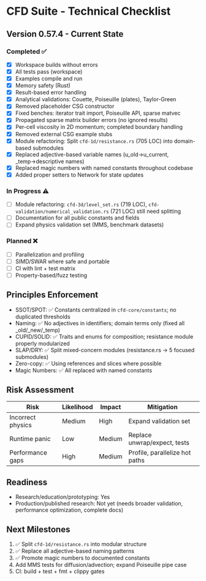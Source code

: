 # CFD Suite - Technical Checklist

## Version 0.57.4 - Current State

### Completed ✅
- [x] Workspace builds without errors
- [x] All tests pass (workspace)
- [x] Examples compile and run
- [x] Memory safety (Rust)
- [x] Result-based error handling
- [x] Analytical validations: Couette, Poiseuille (plates), Taylor-Green
- [x] Removed placeholder CSG constructor
- [x] Fixed benches: iterator trait import, Poiseuille API, sparse matvec
- [x] Propagated sparse matrix builder errors (no ignored results)
- [x] Per-cell viscosity in 2D momentum; completed boundary handling
- [x] Removed external CSG example stubs
- [x] Module refactoring: Split `cfd-1d/resistance.rs` (705 LOC) into domain-based submodules
- [x] Replaced adjective-based variable names (u_old→u_current, _temp→descriptive names)
- [x] Replaced magic numbers with named constants throughout codebase
- [x] Added proper setters to Network for state updates

### In Progress ⚠️
- [ ] Module refactoring: `cfd-3d/level_set.rs` (719 LOC), `cfd-validation/numerical_validation.rs` (721 LOC) still need splitting
- [ ] Documentation for all public constants and fields
- [ ] Expand physics validation set (MMS, benchmark datasets)

### Planned ❌
- [ ] Parallelization and profiling
- [ ] SIMD/SWAR where safe and portable
- [ ] CI with lint + test matrix
- [ ] Property-based/fuzz testing

## Principles Enforcement
- SSOT/SPOT: ✅ Constants centralized in `cfd-core/constants`; no duplicated thresholds
- Naming: ✅ No adjectives in identifiers; domain terms only (fixed all _old/_new/_temp)
- CUPID/SOLID: ✅ Traits and enums for composition; resistance module properly modularized
- SLAP/DRY: ✅ Split mixed-concern modules (resistance.rs → 5 focused submodules)
- Zero-copy: ✅ Using references and slices where possible
- Magic Numbers: ✅ All replaced with named constants

## Risk Assessment
| Risk | Likelihood | Impact | Mitigation |
|------|-----------|--------|------------|
| Incorrect physics | Medium | High | Expand validation set |
| Runtime panic | Low | Medium | Replace unwrap/expect, tests |
| Performance gaps | High | Medium | Profile, parallelize hot paths |

## Readiness
- Research/education/prototyping: Yes
- Production/published research: Not yet (needs broader validation, performance optimization, complete docs)

## Next Milestones
1. ✅ Split `cfd-1d/resistance.rs` into modular structure
2. ✅ Replace all adjective-based naming patterns
3. ✅ Promote magic numbers to documented constants
4. Add MMS tests for diffusion/advection; expand Poiseuille pipe case
5. CI: build + test + fmt + clippy gates
